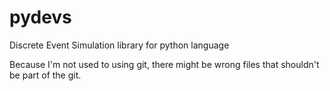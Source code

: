 # pydevs
Discrete Event Simulation library for python language

Because I'm not used to using git, there might be wrong files that shouldn't be part of the git.
